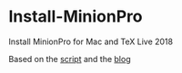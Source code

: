 # Install-MinionPro
Install MinionPro for Mac and TeX Live 2018

Based on the [script](https://gist.github.com/richfitz/2324707) and the [blog](https://carlo-hamalainen.net/2007/12/11/installing-minion-pro-fonts/) 
